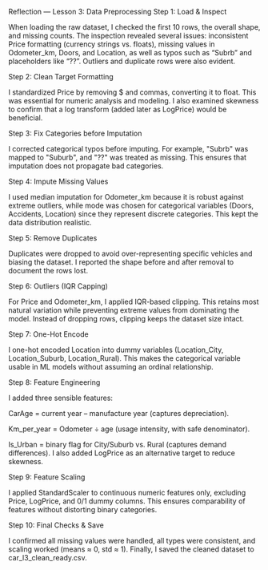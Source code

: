 Reflection — Lesson 3: Data Preprocessing
Step 1: Load & Inspect

When loading the raw dataset, I checked the first 10 rows, the overall shape, and missing counts. The inspection revealed several issues: inconsistent Price formatting (currency strings vs. floats), missing values in Odometer_km, Doors, and Location, as well as typos such as “Subrb” and placeholders like “??”. Outliers and duplicate rows were also evident.

Step 2: Clean Target Formatting

I standardized Price by removing $ and commas, converting it to float. This was essential for numeric analysis and modeling. I also examined skewness to confirm that a log transform (added later as LogPrice) would be beneficial.

Step 3: Fix Categories before Imputation

I corrected categorical typos before imputing. For example, "Subrb" was mapped to "Suburb", and "??" was treated as missing. This ensures that imputation does not propagate bad categories.

Step 4: Impute Missing Values

I used median imputation for Odometer_km because it is robust against extreme outliers, while mode was chosen for categorical variables (Doors, Accidents, Location) since they represent discrete categories. This kept the data distribution realistic.

Step 5: Remove Duplicates

Duplicates were dropped to avoid over-representing specific vehicles and biasing the dataset. I reported the shape before and after removal to document the rows lost.

Step 6: Outliers (IQR Capping)

For Price and Odometer_km, I applied IQR-based clipping. This retains most natural variation while preventing extreme values from dominating the model. Instead of dropping rows, clipping keeps the dataset size intact.

Step 7: One-Hot Encode

I one-hot encoded Location into dummy variables (Location_City, Location_Suburb, Location_Rural). This makes the categorical variable usable in ML models without assuming an ordinal relationship.

Step 8: Feature Engineering

I added three sensible features:

CarAge = current year – manufacture year (captures depreciation).

Km_per_year = Odometer ÷ age (usage intensity, with safe denominator).

Is_Urban = binary flag for City/Suburb vs. Rural (captures demand differences).
I also added LogPrice as an alternative target to reduce skewness.

Step 9: Feature Scaling

I applied StandardScaler to continuous numeric features only, excluding Price, LogPrice, and 0/1 dummy columns. This ensures comparability of features without distorting binary categories.

Step 10: Final Checks & Save

I confirmed all missing values were handled, all types were consistent, and scaling worked (means ≈ 0, std ≈ 1). Finally, I saved the cleaned dataset to car_l3_clean_ready.csv.